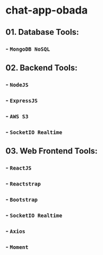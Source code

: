 # chat-app-obada

## 01. Database Tools:
### - `MongoDB NoSQL`

## 02. Backend Tools:
### - `NodeJS`
### - `ExpressJS`
### - `AWS S3`
### - `SocketIO Realtime`

## 03. Web Frontend Tools:
### - `ReactJS`
### - `Reactstrap`
### - `Bootstrap`
### - `SocketIO Realtime`
### - `Axios`
### - `Moment`

